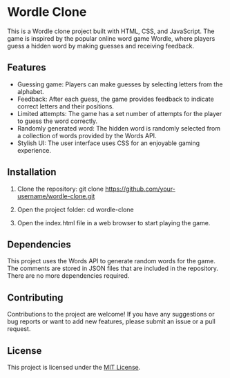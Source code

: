 # Wordle Clone

This is a Wordle clone project built with HTML, CSS, and JavaScript. The game is inspired by the popular online word game Wordle, where players guess a hidden word by making guesses and receiving feedback.

## Features

- Guessing game: Players can make guesses by selecting letters from the alphabet.
- Feedback: After each guess, the game provides feedback to indicate correct letters and their positions.
- Limited attempts: The game has a set number of attempts for the player to guess the word correctly.
- Randomly generated word: The hidden word is randomly selected from a collection of words provided by the Words API.
- Stylish UI: The user interface uses CSS for an enjoyable gaming experience.

## Installation

1. Clone the repository: git clone https://github.com/your-username/wordle-clone.git

2. Open the project folder: cd wordle-clone

3. Open the index.html file in a web browser to start playing the game.

## Dependencies

This project uses the Words API to generate random words for the game. The comments are stored in JSON files that are included in the repository. There are no more dependencies required.

## Contributing

Contributions to the project are welcome! If you have any suggestions or bug reports or want to add new features, please submit an issue or a pull request.

## License

This project is licensed under the [MIT License](LICENSE).



